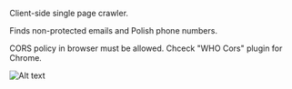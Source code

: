 Client-side single page crawler.

Finds non-protected emails and Polish phone numbers.

CORS policy in browser must be allowed. Chceck "WHO Cors" plugin for Chrome.

![Alt text](/crawler1.jpg?raw=true "Screenshot")

